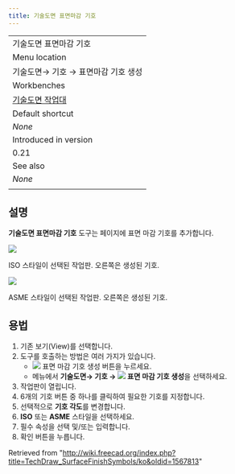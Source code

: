 ```yaml
---
title: 기술도면 표면마감 기호
---
```


|                                                                   |
| ----------------------------------------------------------------- |
| 기술도면 표면마감 기호                                            |
| Menu location                                                     |
| 기술도면→ 기호 → 표면마감 기호 생성                               |
| Workbenches                                                       |
| [기술도면 작업대](/TechDraw_Workbench/ko "TechDraw Workbench/ko") |
| Default shortcut                                                  |
| _None_                                                            |
| Introduced in version                                             |
| 0.21                                                              |
| See also                                                          |
| _None_                                                            |
|                                                                   |

## 설명

**기술도면 표면마감 기호** 도구는 페이지에 표면 마감 기호를 추가합니다.

![](/images/TechDraw_SurfaceFinishSymbolExample1.png)

ISO 스타일이 선택된 작업판. 오른쪽은 생성된 기호.

![](/images/TechDraw_SurfaceFinishSymbolExample2.png)

ASME 스타일이 선택된 작업판. 오른쪽은 생성된 기호.

## 용법

1. 기존 보기(View)를 선택합니다.
2. 도구를 호출하는 방법은 여러 가지가 있습니다.
   - ![](/images/TechDraw_SurfaceFinishSymbols.svg) 표면 마감 기호 생성 버튼을 누르세요.
   * 메뉴에서 **기술도면→ 기호 → ![](/images/TechDraw_SurfaceFinishSymbols.svg) 표면 마감 기호 생성**을 선택하세요.
3. 작업판이 열립니다.
4. 6개의 기호 버튼 중 하나를 클릭하여 필요한 기호를 지정합니다.
5. 선택적으로 **기호 각도**를 변경합니다.
6. **ISO** 또는 **ASME** 스타일을 선택하세요.
7. 필수 속성을 선택 및/또는 입력합니다.
8. 확인 버튼을 누릅니다.

Retrieved from "<http://wiki.freecad.org/index.php?title=TechDraw_SurfaceFinishSymbols/ko&oldid=1567813>"
